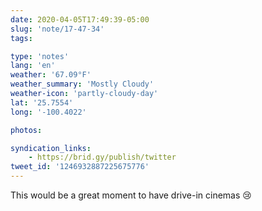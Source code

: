 ```yaml
---
date: 2020-04-05T17:49:39-05:00
slug: 'note/17-47-34'
tags:

type: 'notes'
lang: 'en'
weather: '67.09°F'
weather_summary: 'Mostly Cloudy'
weather-icon: 'partly-cloudy-day'
lat: '25.7554'
long: '-100.4022'

photos:

syndication_links:
    - https://brid.gy/publish/twitter
tweet_id: '1246932887225675776'
---
```

This would be a great moment to have drive-in cinemas 😢